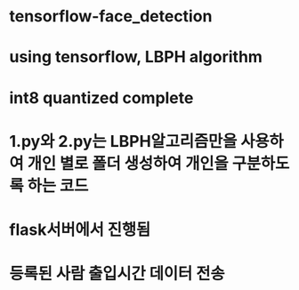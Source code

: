 # tensorflow-face_detection
# using tensorflow, LBPH algorithm
# int8 quantized complete
# 1.py와 2.py는 LBPH알고리즘만을 사용하여 개인 별로 폴더 생성하여 개인을 구분하도록 하는 코드
# flask서버에서 진행됨
# 등록된 사람 출입시간 데이터 전송
